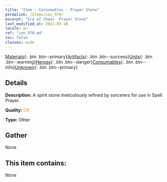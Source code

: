 ```yaml
---
title: "Item - Consumables - Prayer Stone"
permalink: /Items/con_970/
excerpt: "Era of Chaos  Prayer Stone"
last_modified_at: 2021-03-18
locale: en
ref: "con_970.md"
toc: false
classes: wide
---
```

 [Materials](/Items/){: .btn .btn--primary}[Artifacts](/Items/Artifacts/){: .btn .btn--success}[Units](/Items/Units/){: .btn .btn--warning}[Heroes](/Items/Heroes/){: .btn .btn--danger}[Consumables](/Items/Consumables/){: .btn .btn--info}[Unknown](/Items/Unknown/){: .btn .btn--primary}

## Details
 **Description:** A spirit stone meticulously refined by sorcerers for use in Spell Prayer.

 **Quality:** <span style="color: #FF8C00">OK</span>

 **Type:** Other

## Gather

  None

## This item contains:

  None

